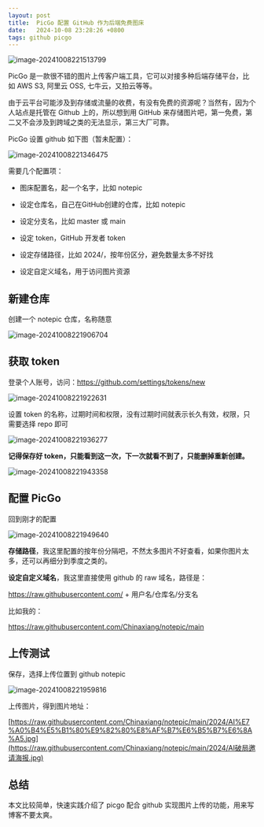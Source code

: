 ```yaml
---
layout: post
title:  PicGo 配置 GitHub 作为后端免费图床
date:   2024-10-08 23:28:26 +0800
tags: github picgo
---
```


![image-20241008221513799](https://bytesops.oss-cn-hangzhou.aliyuncs.com/picgo/image-20241008221513799.png)



PicGo 是一款很不错的图片上传客户端工具，它可以对接多种后端存储平台，比如 AWS S3, 阿里云 OSS, 七牛云，又拍云等等。



由于云平台可能涉及到存储或流量的收费，有没有免费的资源呢？当然有，因为个人站点是托管在 Github 上的，所以想到用 GitHub 来存储图片吧，第一免费，第二又不会涉及到跨域之类的无法显示，第三大厂可靠。



PicGo 设置 github 如下图（暂未配置）：



![image-20241008221346475](https://bytesops.oss-cn-hangzhou.aliyuncs.com/picgo/image-20241008221346475.png)



需要几个配置项：



- 图床配置名，起一个名字，比如 notepic

- 设定仓库名，自己在GitHub创建的仓库，比如 notepic
- 设定分支名，比如 master 或 main
- 设定 token，GitHub 开发者 token
- 设定存储路径，比如 2024/，按年份区分，避免数量太多不好找
- 设定自定义域名，用于访问图片资源



## 新建仓库



创建一个 notepic 仓库，名称随意



![image-20241008221906704](https://bytesops.oss-cn-hangzhou.aliyuncs.com/picgo/image-20241008221906704.png)





## 获取 token



登录个人账号，访问：https://github.com/settings/tokens/new

![image-20241008221922631](https://bytesops.oss-cn-hangzhou.aliyuncs.com/picgo/image-20241008221922631.png)





设置 token 的名称，过期时间和权限，没有过期时间就表示长久有效，权限，只需要选择 repo 即可



![image-20241008221936277](https://bytesops.oss-cn-hangzhou.aliyuncs.com/picgo/image-20241008221936277.png)





**记得保存好 token，只能看到这一次，下一次就看不到了，只能删掉重新创建。**



![image-20241008221943358](https://bytesops.oss-cn-hangzhou.aliyuncs.com/picgo/image-20241008221943358.png)



## 配置 PicGo



回到刚才的配置



![image-20241008221949640](https://bytesops.oss-cn-hangzhou.aliyuncs.com/picgo/image-20241008221949640.png)







**存储路径**，我这里配置的按年份分隔吧，不然太多图片不好查看，如果你图片太多，还可以再细分到季度之类的。



**设定自定义域名**，我这里直接使用 github 的 raw 域名，路径是：



https://raw.githubusercontent.com/ + 用户名/仓库名/分支名



比如我的：



https://raw.githubusercontent.com/Chinaxiang/notepic/main



## 上传测试



保存，选择上传位置到 github notepic



![image-20241008221959816](https://bytesops.oss-cn-hangzhou.aliyuncs.com/picgo/image-20241008221959816.png)



上传图片，得到图片地址：



[https://raw.githubusercontent.com/Chinaxiang/notepic/main/2024/AI%E7%A0%B4%E5%B1%80%E9%82%80%E8%AF%B7%E6%B5%B7%E6%8A%A5.jpg](https://raw.githubusercontent.com/Chinaxiang/notepic/main/2024/AI破局邀请海报.jpg)



## 总结



本文比较简单，快速实践介绍了 picgo 配合 github 实现图片上传的功能，用来写博客不要太爽。